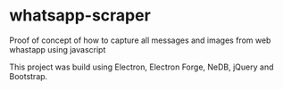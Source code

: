 # whatsapp-scraper
Proof of concept of how to capture all messages and images from web whastapp using javascript

This project was build using Electron, Electron Forge, NeDB, jQuery and Bootstrap.
